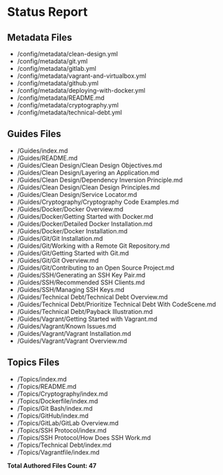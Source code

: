 # Status Report

## Metadata Files

  - /config/metadata/clean-design.yml  
  - /config/metadata/git.yml  
  - /config/metadata/gitlab.yml  
  - /config/metadata/vagrant-and-virtualbox.yml  
  - /config/metadata/github.yml  
  - /config/metadata/deploying-with-docker.yml  
  - /config/metadata/README.md  
  - /config/metadata/cryptography.yml  
  - /config/metadata/technical-debt.yml  

## Guides Files

  - /Guides/index.md  
  - /Guides/README.md  
  - /Guides/Clean Design/Clean Design Objectives.md  
  - /Guides/Clean Design/Layering an Application.md  
  - /Guides/Clean Design/Dependency Inversion Principle.md  
  - /Guides/Clean Design/Clean Design Principles.md  
  - /Guides/Clean Design/Service Locator.md  
  - /Guides/Cryptography/Cryptography Code Examples.md  
  - /Guides/Docker/Docker Overview.md  
  - /Guides/Docker/Getting Started with Docker.md  
  - /Guides/Docker/Detailed Docker Installation.md  
  - /Guides/Docker/Docker Installation.md  
  - /Guides/Git/Git Installation.md  
  - /Guides/Git/Working with a Remote Git Repository.md  
  - /Guides/Git/Getting Started with Git.md  
  - /Guides/Git/Git Overview.md  
  - /Guides/Git/Contributing to an Open Source Project.md  
  - /Guides/SSH/Generating an SSH Key Pair.md  
  - /Guides/SSH/Recommended SSH Clients.md  
  - /Guides/SSH/Managing SSH Keys.md  
  - /Guides/Technical Debt/Technical Debt Overview.md  
  - /Guides/Technical Debt/Prioritize Technical Debt With CodeScene.md  
  - /Guides/Technical Debt/Payback Illustration.md  
  - /Guides/Vagrant/Getting Started with Vagrant.md  
  - /Guides/Vagrant/Known Issues.md  
  - /Guides/Vagrant/Vagrant Installation.md  
  - /Guides/Vagrant/Vagrant Overview.md  

## Topics Files

  - /Topics/index.md  
  - /Topics/README.md  
  - /Topics/Cryptography/index.md  
  - /Topics/Dockerfile/index.md  
  - /Topics/Git Bash/index.md  
  - /Topics/GitHub/index.md  
  - /Topics/GitLab/GitLab Overview.md  
  - /Topics/SSH Protocol/index.md  
  - /Topics/SSH Protocol/How Does SSH Work.md  
  - /Topics/Technical Debt/index.md  
  - /Topics/Vagrantfile/index.md  


  **Total Authored Files Count: 47**
